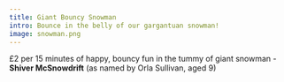```yaml
---
title: Giant Bouncy Snowman
intro: Bounce in the belly of our gargantuan snowman!
image: snowman.png
---
```


£2 per 15 minutes of happy, bouncy fun in the tummy of giant snowman - **Shiver McSnowdrift** (as named by Orla Sullivan, aged 9)
